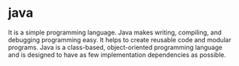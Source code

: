 # java
It is a simple programming language.
Java makes writing, compiling, and debugging programming easy.
It helps to create reusable code and modular programs.
Java is a class-based, object-oriented programming language and is designed to have as few implementation dependencies as possible.
